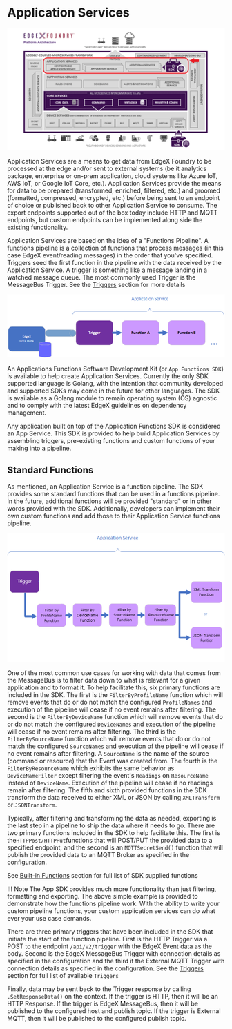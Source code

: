 # Application Services

![image](ApplicationServices.png)

Application Services are a means to get data from EdgeX Foundry to be processed at the edge and/or sent to external systems (be it analytics package, enterprise or on-prem application, cloud systems like Azure IoT, AWS IoT, or Google IoT Core, etc.). Application Services provide the means for data to be prepared (transformed, enriched, filtered, etc.) and groomed (formatted, compressed, encrypted, etc.) before being sent to an endpoint of choice or published back to other Application Service to consume. The export endpoints supported out of the box today include HTTP and MQTT endpoints, but custom endpoints can be implemented along side the existing functionality.

Application Services are based on the idea of a "Functions Pipeline". A functions pipeline is a collection of functions that process messages (in this case EdgeX event/reading messages) in the order that you've specified. Triggers seed the first function in the pipeline with the data received by the Application Service. A trigger is something like a message landing in a watched message queue. The most commonly used Trigger is the MessageBus Trigger. See the [Triggers](./Triggers.md) section for more details

![image](TriggersFunctions.png)

An Applications Functions Software Development Kit (or `App Functions SDK`) is available to help create Application Services. Currently the only SDK supported language is Golang, with the intention that community developed and supported SDKs may come in the future for other languages. The SDK is available as a Golang module to remain operating system (OS) agnostic and to comply with the latest EdgeX guidelines on dependency management.

Any application built on top of the Application Functions SDK is considered an App Service. This SDK is provided to help build Application Services by assembling triggers, pre-existing functions and custom functions of your making into a pipeline.

## Standard Functions

As mentioned, an Application Service is a function pipeline. The SDK provides some standard functions that can be used in a functions pipeline. In the future, additional functions will be provided "standard" or in other words provided with the SDK. Additionally, developers can implement their own custom functions and add those to their Application Service functions pipeline.

![image](SDKFunctions.png)

One of the most common use cases for working with data that comes from the MessageBus is to filter data down to what is relevant for a given application and to format it. To help facilitate this, six primary functions  are included in the SDK. The first is the `FilterByProfileName` function which will remove events that do or do not match the configured `ProfileNames` and execution of the pipeline will cease if no event remains after filtering. The second is the `FilterByDeviceName` function which will remove events that do or do not match the configured `DeviceNames` and execution of the pipeline will cease if no event remains after filtering.  The third is the `FilterBySourceName` function which will remove events that do or do not match the configured `SourceNames` and execution of the pipeline will cease if no event remains after filtering. A `SourceName` is the name of the source (command or resource) that the Event was created from. The fourth is the `FilterByResourceName` which exhibits the same behavior as `DeviceNameFilter` except filtering the event's `Readings` on `ResourceName` instead of `DeviceName`. Execution of the pipeline will cease if no readings remain after filtering. The fifth and sixth provided functions in the SDK transform the data received to either XML or JSON by calling `XMLTransform` or `JSONTransform`.

Typically, after filtering and transforming the data as needed, exporting is the last step in a pipeline to ship the data where it needs to go. There are two primary functions included in the SDK to help facilitate this. The first is the`HTTPPost/HTTPPut`functions that will POST/PUT the provided data to a specified endpoint, and the second is an `MQTTSecretSend()` function that will publish the provided data to an MQTT Broker as specified in the configuration.

See [Built-in Functions](./BuiltIn.md) section for full list of SDK supplied functions 

!!! Note
    The App SDK provides much more functionality than just filtering, formatting and exporting. The above simple example is provided to demonstrate how the functions pipeline work. With the ability to write your custom pipeline functions, your custom application services can do what ever your use case demands.

There are three primary triggers that have been included in the SDK that initiate the start of the function pipeline. First is the HTTP Trigger via a POST to the endpoint `/api/v2/trigger` with the EdgeX Event data as the body. Second is the EdgeX MessageBus Trigger with connection details as specified in the configuration and the third it the External MQTT Trigger with connection details as specified in the configuration. See the [Triggers](./Triggers.md) section for full list of available `Triggers`

Finally, data may be sent back to the Trigger response by calling `.SetResponseData()` on the context. If the trigger is HTTP, then it will be an HTTP Response. If the trigger is EdgeX MessageBus, then it will be published to the configured host and publish topic. If the trigger is External MQTT, then it will be published to the configured publish topic.

